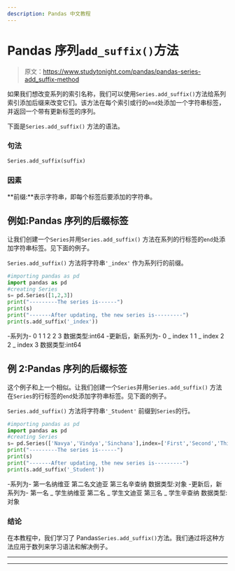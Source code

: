 ```yaml
---
description: Pandas 中文教程
---
```


# Pandas 序列`add_suffix()`方法

> 原文：<https://www.studytonight.com/pandas/pandas-series-add_suffix-method>

如果我们想改变系列的索引名称，我们可以使用`Series.add_suffix()`方法给系列索引添加后缀来改变它们。该方法在每个索引或行的`end`处添加一个字符串标签，并返回一个带有更新标签的序列。

下面是`Series.add_suffix()` 方法的语法。

### 句法

```py
Series.add_suffix(suffix)
```

### 因素

**前缀:**表示字符串，即每个标签后要添加的字符串。

## 例如:Pandas 序列的后缀标签

让我们创建一个`Series`并用`Series.add_suffix()` 方法在系列的行标签的`end`处添加字符串标签。见下面的例子。

`Series.add_suffix()` 方法将字符串`'_index'` 作为系列行的前缀。

```py
#importing pandas as pd
import pandas as pd
#creating Series
s= pd.Series([1,2,3])
print("---------The series is------")
print(s)
print("-------After updating, the new series is---------")
print(s.add_suffix('_index'))
```

-系列为-
0 1
1 2
2 3
数据类型:int64
-更新后，新系列为-
0 _ index 1
1 _ index 2
2 _ index 3
数据类型:int64

## 例 2:Pandas 序列的后缀标签

这个例子和上一个相似。让我们创建一个`Series`并用`Series.add_suffix()` 方法在`Series`的行标签的`end`处添加字符串标签。见下面的例子。

`Series.add_suffix()` 方法将字符串`'_Student'` 前缀到`Series`的行。

```py
#importing pandas as pd
import pandas as pd
#creating Series
s= pd.Series(['Navya','Vindya','Sinchana'],index=['First','Second','Third'])
print("---------The series is------")
print(s)
print("-------After updating, the new series is---------")
print(s.add_suffix('_Student'))
```

-系列为-
第一名纳维亚
第二名文迪亚
第三名辛查纳
数据类型:对象
-更新后，新系列为-
第一名 _ 学生纳维亚
第二名 _ 学生文迪亚
第三名 _ 学生辛查纳
数据类型:对象

### 结论

在本教程中，我们学习了 Pandas`Series.add_suffix()`方法。我们通过将这种方法应用于数列来学习语法和解决例子。

* * *

* * *